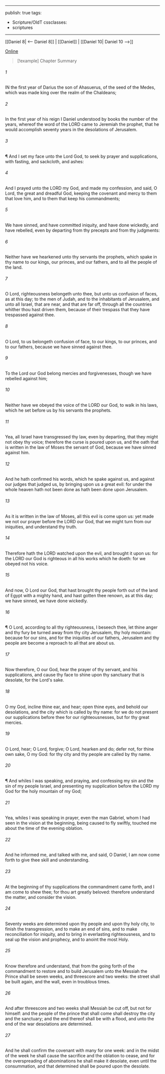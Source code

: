 

---
publish: true
tags:
  - Scripture/OldT
cssclasses:
  - scriptures
---
[[Daniel 8| <-- Daniel 8]] | [[Daniel]] | [[Daniel 10| Daniel 10 -->]]

[Online](https://churchofjesuschrist.org/study/scriptures/ot/dan/9?lang=eng)

>[!example] Chapter Summary
>
###### 1
IN the first year of Darius the son of Ahasuerus, of the seed of the Medes, which was made king over the realm of the Chaldeans;
###### 2
In the first year of his reign I Daniel understood by books the number of the years, whereof the word of the LORD came to Jeremiah the prophet, that he would accomplish seventy years in the desolations of Jerusalem.
###### 3
¶ And I set my face unto the Lord God, to seek by prayer and supplications, with fasting, and sackcloth, and ashes:
###### 4
And I prayed unto the LORD my God, and made my confession, and said, O Lord, the great and dreadful God, keeping the covenant and mercy to them that love him, and to them that keep his commandments;
###### 5
We have sinned, and have committed iniquity, and have done wickedly, and have rebelled, even by departing from thy precepts and from thy judgments:
###### 6
Neither have we hearkened unto thy servants the prophets, which spake in thy name to our kings, our princes, and our fathers, and to all the people of the land.
###### 7
O Lord, righteousness belongeth unto thee, but unto us confusion of faces, as at this day; to the men of Judah, and to the inhabitants of Jerusalem, and unto all Israel, that are near, and that are far off, through all the countries whither thou hast driven them, because of their trespass that they have trespassed against thee.
###### 8
O Lord, to us belongeth confusion of face, to our kings, to our princes, and to our fathers, because we have sinned against thee.
###### 9
To the Lord our God belong mercies and forgivenesses, though we have rebelled against him;
###### 10
Neither have we obeyed the voice of the LORD our God, to walk in his laws, which he set before us by his servants the prophets.
###### 11
Yea, all Israel have transgressed thy law, even by departing, that they might not obey thy voice; therefore the curse is poured upon us, and the oath that is written in the law of Moses the servant of God, because we have sinned against him.
###### 12
And he hath confirmed his words, which he spake against us, and against our judges that judged us, by bringing upon us a great evil: for under the whole heaven hath not been done as hath been done upon Jerusalem.
###### 13
As it is written in the law of Moses, all this evil is come upon us: yet made we not our prayer before the LORD our God, that we might turn from our iniquities, and understand thy truth.
###### 14
Therefore hath the LORD watched upon the evil, and brought it upon us: for the LORD our God is righteous in all his works which he doeth: for we obeyed not his voice.
###### 15
And now, O Lord our God, that hast brought thy people forth out of the land of Egypt with a mighty hand, and hast gotten thee renown, as at this day; we have sinned, we have done wickedly.
###### 16
¶ O Lord, according to all thy righteousness, I beseech thee, let thine anger and thy fury be turned away from thy city Jerusalem, thy holy mountain: because for our sins, and for the iniquities of our fathers, Jerusalem and thy people are become a reproach to all that are about us.
###### 17
Now therefore, O our God, hear the prayer of thy servant, and his supplications, and cause thy face to shine upon thy sanctuary that is desolate, for the Lord's sake.
###### 18
O my God, incline thine ear, and hear; open thine eyes, and behold our desolations, and the city which is called by thy name: for we do not present our supplications before thee for our righteousnesses, but for thy great mercies.
###### 19
O Lord, hear; O Lord, forgive; O Lord, hearken and do; defer not, for thine own sake, O my God: for thy city and thy people are called by thy name.
###### 20
¶ And whiles I was speaking, and praying, and confessing my sin and the sin of my people Israel, and presenting my supplication before the LORD my God for the holy mountain of my God;
###### 21
Yea, whiles I was speaking in prayer, even the man Gabriel, whom I had seen in the vision at the beginning, being caused to fly swiftly, touched me about the time of the evening oblation.
###### 22
And he informed me, and talked with me, and said, O Daniel, I am now come forth to give thee skill and understanding.
###### 23
At the beginning of thy supplications the commandment came forth, and I am come to shew thee; for thou art greatly beloved: therefore understand the matter, and consider the vision.
###### 24
Seventy weeks are determined upon thy people and upon thy holy city, to finish the transgression, and to make an end of sins, and to make reconciliation for iniquity, and to bring in everlasting righteousness, and to seal up the vision and prophecy, and to anoint the most Holy.
###### 25
Know therefore and understand, that from the going forth of the commandment to restore and to build Jerusalem unto the Messiah the Prince shall be seven weeks, and threescore and two weeks: the street shall be built again, and the wall, even in troublous times.
###### 26
And after threescore and two weeks shall Messiah be cut off, but not for himself: and the people of the prince that shall come shall destroy the city and the sanctuary; and the end thereof shall be with a flood, and unto the end of the war desolations are determined.
###### 27
And he shall confirm the covenant with many for one week: and in the midst of the week he shall cause the sacrifice and the oblation to cease, and for the overspreading of abominations he shall make it desolate, even until the consummation, and that determined shall be poured upon the desolate.



